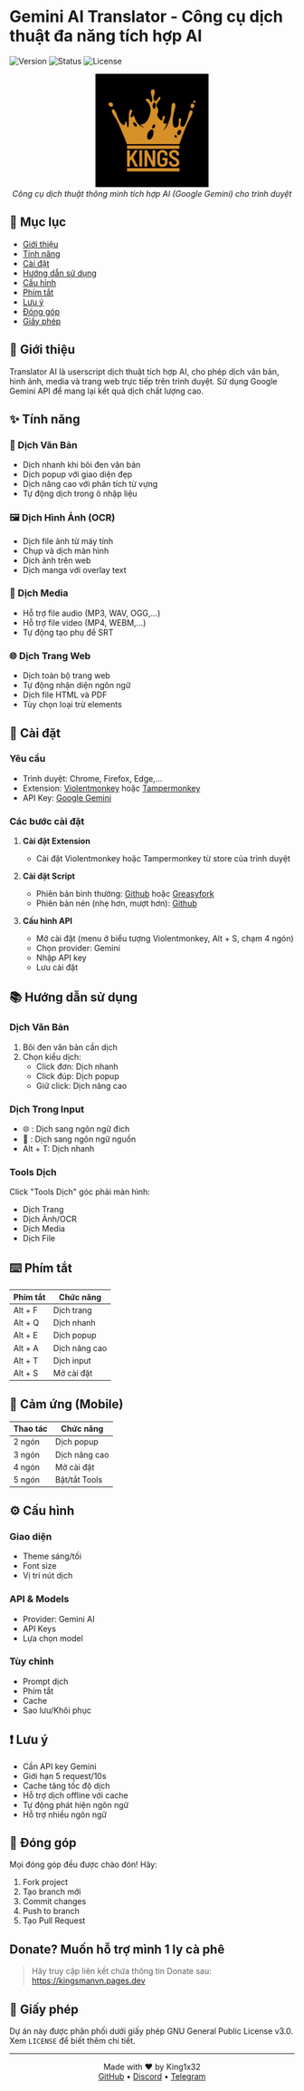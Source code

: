 # Gemini AI Translator - Công cụ dịch thuật đa năng tích hợp AI

![Version](https://img.shields.io/badge/version-4.2-blue)
![Status](https://img.shields.io/badge/status-updated-green)
![License](https://img.shields.io/badge/license-GNU-orange)

<div align="center">
  <img src="kings.jpg" alt="Translator AI Logo" width="200"/>
  <br>
  <i>Công cụ dịch thuật thông minh tích hợp AI (Google Gemini) cho trình duyệt</i>
</div>

## 📖 Mục lục
- [Giới thiệu](#-giới-thiệu)
- [Tính năng](#-tính-năng)
- [Cài đặt](#-cài-đặt)
- [Hướng dẫn sử dụng](#-hướng-dẫn-sử-dụng)
- [Cấu hình](#-cấu-hình)
- [Phím tắt](#-phím-tắt)
- [Lưu ý](#-lưu-ý)
- [Đóng góp](#-đóng-góp)
- [Giấy phép](#-giấy-phép)

## 🌟 Giới thiệu

Translator AI là userscript dịch thuật tích hợp AI, cho phép dịch văn bản, hình ảnh, media và trang web trực tiếp trên trình duyệt. Sử dụng Google Gemini API để mang lại kết quả dịch chất lượng cao.

## ✨ Tính năng

### 📝 Dịch Văn Bản
- Dịch nhanh khi bôi đen văn bản
- Dịch popup với giao diện đẹp
- Dịch nâng cao với phân tích từ vựng
- Tự động dịch trong ô nhập liệu

### 🖼️ Dịch Hình Ảnh (OCR)
- Dịch file ảnh từ máy tính
- Chụp và dịch màn hình
- Dịch ảnh trên web
- Dịch manga với overlay text

### 🎵 Dịch Media
- Hỗ trợ file audio (MP3, WAV, OGG,...)
- Hỗ trợ file video (MP4, WEBM,...)
- Tự động tạo phụ đề SRT

### 🌐 Dịch Trang Web
- Dịch toàn bộ trang web
- Tự động nhận diện ngôn ngữ
- Dịch file HTML và PDF
- Tùy chọn loại trừ elements

## 🔧 Cài đặt

### Yêu cầu
- Trình duyệt: Chrome, Firefox, Edge,...
- Extension: [Violentmonkey](https://violentmonkey.github.io/) hoặc [Tampermonkey](https://www.tampermonkey.net/)
- API Key: [Google Gemini](https://makersuite.google.com/app/apikey)

### Các bước cài đặt

1. **Cài đặt Extension**
   - Cài đặt Violentmonkey hoặc Tampermonkey từ store của trình duyệt

2. **Cài đặt Script**
   - Phiên bản bình thường: [Github](https://github.com/king1x32/UserScripts/raw/refs/heads/main/Gemini_AI_Translator.user.js) hoặc [Greasyfork](https://greasyfork.org/vi/scripts/529348-gemini-ai-translator-inline-popup?locale_override=1)
   - Phiên bản nén (nhẹ hơn, mượt hơn): [Github](https://raw.githubusercontent.com/king1x32/compiledUserscripts/release/release/Gemini20AI20Translator2028Inline2020Popup29.user.js)

3. **Cấu hình API**
   - Mở cài đặt (menu ở biểu tượng Violentmonkey, Alt + S, chạm 4 ngón)
   - Chọn provider: Gemini
   - Nhập API key
   - Lưu cài đặt

## 📚 Hướng dẫn sử dụng

### Dịch Văn Bản
1. Bôi đen văn bản cần dịch
2. Chọn kiểu dịch:
   - Click đơn: Dịch nhanh
   - Click đúp: Dịch popup
   - Giữ click: Dịch nâng cao

### Dịch Trong Input
- 🌐 : Dịch sang ngôn ngữ đích
- 🔄 : Dịch sang ngôn ngữ nguồn
- Alt + T: Dịch nhanh

### Tools Dịch
Click "Tools Dịch" góc phải màn hình:
- Dịch Trang
- Dịch Ảnh/OCR
- Dịch Media
- Dịch File

## ⌨️ Phím tắt

| Phím tắt | Chức năng |
|----------|-----------|
| Alt + F | Dịch trang |
| Alt + Q | Dịch nhanh |
| Alt + E | Dịch popup |
| Alt + A | Dịch nâng cao |
| Alt + T | Dịch input |
| Alt + S | Mở cài đặt |

## 📱 Cảm ứng (Mobile)

| Thao tác | Chức năng |
|----------|-----------|
| 2 ngón | Dịch popup |
| 3 ngón | Dịch nâng cao |
| 4 ngón | Mở cài đặt |
| 5 ngón | Bật/tắt Tools |

## ⚙️ Cấu hình

### Giao diện
- Theme sáng/tối
- Font size
- Vị trí nút dịch

### API & Models
- Provider: Gemini AI
- API Keys
- Lựa chọn model

### Tùy chỉnh
- Prompt dịch
- Phím tắt
- Cache
- Sao lưu/Khôi phục

## ❗ Lưu ý

- Cần API key Gemini
- Giới hạn 5 request/10s
- Cache tăng tốc độ dịch
- Hỗ trợ dịch offline với cache
- Tự động phát hiện ngôn ngữ
- Hỗ trợ nhiều ngôn ngữ

## 🤝 Đóng góp

Mọi đóng góp đều được chào đón! Hãy:
1. Fork project
2. Tạo branch mới
3. Commit changes
4. Push to branch
5. Tạo Pull Request

## Donate? Muốn hỗ trợ mình 1 ly cà phê
  > Hãy truy cập liên kết chứa thông tin Donate sau: https://kingsmanvn.pages.dev

## 📄 Giấy phép

Dự án này được phân phối dưới giấy phép GNU General Public License v3.0. Xem `LICENSE` để biết thêm chi tiết.

---

<div align="center">
  Made with ❤️ by King1x32
  <br>
  <a href="https://github.com/king1x32">GitHub</a> •
  <a href="https://discord.gg/v2DsBW6d">Discord</a> •
  <a href="https://t.me/king1x32">Telegram</a>
</div>
